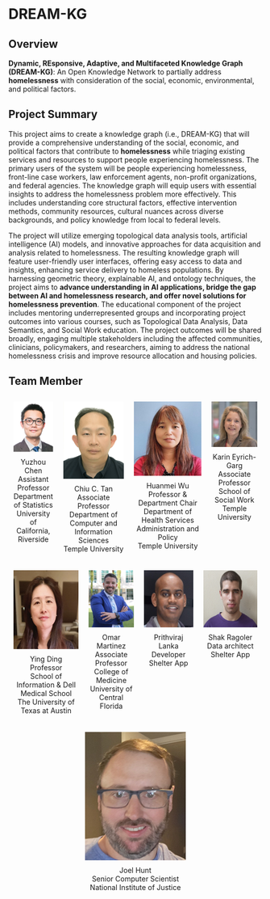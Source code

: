 # DREAM-KG

## Overview
**Dynamic, REsponsive, Adaptive, and Multifaceted Knowledge Graph (DREAM-KG)**: An Open Knowledge Network to partially address **homelessness** with consideration of the social, economic, environmental, and political factors. 

## Project Summary
This project aims to create a knowledge graph (i.e., DREAM-KG) that will provide a comprehensive understanding of the social, economic, and political factors that contribute to **homelessness** while triaging existing services and resources to support people experiencing homelessness. The primary users of the system will be people experiencing homelessness, front-line case workers, law enforcement agents, non-profit organizations, and federal agencies. The knowledge graph will equip users with essential insights to address the homelessness problem more effectively. This includes understanding core structural factors, effective intervention methods, community resources, cultural nuances across diverse backgrounds, and policy knowledge from local to federal levels.

The project will utilize emerging topological data analysis tools, artificial intelligence (AI) models, and innovative approaches for data acquisition and analysis related to homelessness. The resulting knowledge graph will feature user-friendly user interfaces, offering easy access to data and insights, enhancing service delivery to homeless populations. By harnessing geometric theory, explainable AI, and ontology techniques, the project aims to **advance understanding in AI applications, bridge the gap between AI and homelessness research, and offer novel solutions for homelessness prevention**. The educational component of the project includes mentoring underrepresented groups and incorporating project outcomes into various courses, such as Topological Data Analysis, Data Semantics, and Social Work education. The project outcomes will be shared broadly, engaging multiple stakeholders including the affected communities, clinicians, policymakers, and researchers, aiming to address the national homelessness crisis and improve resource allocation and housing policies.

## Team Member

<style>
    .container {
        display: flex;
        justify-content: space-around;
        align-items: flex-start;
    }

    .image-box {
        text-align: center;
        margin: 10px;
    }

    .image-box img {
        max-width: 100%;
        height: auto;
    }

    .image-box p {
        margin-top: 8px;
        font-size: 14px;
    }
</style>

<div class="container">
    <div class="image-box">
        <img src="./images/YuzhouChen.png" alt="YuzhouChen">
        <p>Yuzhou Chen<br>Assistant Professor<br>Department of Statistics<br>University of California, Riverside</p>
    </div>
    <div class="image-box">
        <img src="./images/Chiu C Tan.png" alt="Chiu C Tan">
        <p>Chiu C. Tan<br>Associate Professor<br>Department of Computer and Information Sciences<br>Temple University</p>
    </div>
    <div class="image-box">
        <img src="./images/HuanmeiWu.png" alt="HuanmeiWu">
        <p>Huanmei Wu<br>Professor & Department Chair<br>Department of Health Services Administration and Policy<br>Temple University</p>
    </div>
    <div class="image-box">
        <img src="./images/Karin Eyrich-Garg.png" alt="Karin Eyrich-Garg">
        <p>Karin Eyrich-Garg<br>Associate Professor<br>School of Social Work<br>Temple University</p>
    </div>
</div>


<div class="container">
    <div class="image-box">
        <img src="./images/Ying Ding.png" alt="Ying Ding">
        <p>Ying Ding<br>Professor<br>School of Information & Dell Medical School<br>The University of Texas at Austin</p>
    </div>
    <div class="image-box">
        <img src="./images/Omar Martinez.png" alt="Omar Martinez">
        <p>Omar Martinez<br>Associate Professor<br>College of Medicine<br>University of Central Florida
</p>
    </div>
    <div class="image-box">
        <img src="./images/Prithviraj Lanka.png" alt="Prithviraj Lanka">
        <p>Prithviraj Lanka<br>Developer<br>Shelter App</p>
    </div>
    <div class="image-box">
        <img src="./images/Shak Ragoler.png" alt="Shak Ragoler">
        <p>Shak Ragoler<br>Data architect<br>Shelter App</p>
    </div>
</div>

<div class="container">
    <div class="image-box">
        <img src="./images/Joel Hunt.png" alt="Joel Hunt">
        <p>Joel Hunt<br>Senior Computer Scientist<br>National Institute of Justice</p>
    </div>
</div>